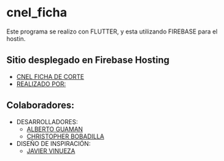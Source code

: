 # cnel_ficha

Este programa se realizo con FLUTTER, y esta utilizando FIREBASE para el hostin.

## Sitio desplegado en Firebase Hosting
- [CNEL FICHA DE CORTE](https://cnel-ficha.web.app/)
- [REALIZADO POR:](https://tinguar.com)

## Colaboradores:

- DESARROLLADORES:
  - [ALBERTO GUAMAN](https://albertoguaman.com/)
  - [CHRISTOPHER BOBADILLA](https://github.com/ChrisBP-Dev)
- DISEÑO DE INSPIRACIÓN: 
  - [JAVIER VINUEZA](https://github.com/Javiervinus)

